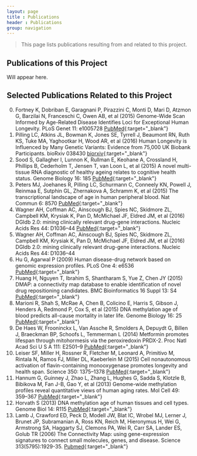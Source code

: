 ```yaml
---
layout: page
title : Publications
header : Publications
group: navigation
---
```


> This page lists publications resulting from and related to this project.

## Publications of this Project 

Will appear here. 

## Selected Publications Related to this Project 

0. Fortney K, Dobriban E, Garagnani P, Pirazzini C, Monti D, Mari D, Atzmon G, Barzilai N, Franceschi C, Owen AB, et al (2015) Genome-Wide Scan Informed by Age-Related Disease Identifies Loci for Exceptional Human Longevity. PLoS Genet 11: e1005728
[PubMed](http://www.ncbi.nlm.nih.gov/pubmed/26677855){:target="_blank"}
0. Pilling LC, Atkins JL, Bowman K, Jones SE, Tyrrell J, Beaumont RN, Ruth KS, Tuke MA, Yaghootkar H, Wood AR, et al (2016) Human Longevity is Influenced by Many Genetic Variants: Evidence from 75,000 UK Biobank Participants. bioRxiv 038430
[biorxiv](http://biorxiv.org/content/early/2016/02/01/038430){:target="_blank"}
0. Sood S, Gallagher I, Lunnon K, Rullman E, Keohane A, Crossland H, Phillips B, Cederholm T, Jensen T, van Loon L, et al (2015) A novel multi-tissue RNA diagnostic of healthy ageing relates to cognitive health status. Genome Biology 16: 185
[PubMed](http://www.ncbi.nlm.nih.gov/pubmed/26343147){:target="_blank"}
0. Peters MJ, Joehanes R, Pilling LC, Schurmann C, Conneely KN, Powell J, Reinmaa E, Sutphin GL, Zhernakova A, Schramm K, et al (2015) The transcriptional landscape of age in human peripheral blood. Nat Commun 6: 8570
[PubMed](http://www.ncbi.nlm.nih.gov/pubmed/26490707){:target="_blank"}
0. Wagner AH, Coffman AC, Ainscough BJ, Spies NC, Skidmore ZL, Campbell KM, Krysiak K, Pan D, McMichael JF, Eldred JM, et al (2016) DGIdb 2.0: mining clinically relevant drug-gene interactions. Nucleic Acids Res 44: D1036–44
[PubMed](http://www.ncbi.nlm.nih.gov/pubmed/26531824){:target="_blank"}
0. Wagner AH, Coffman AC, Ainscough BJ, Spies NC, Skidmore ZL, Campbell KM, Krysiak K, Pan D, McMichael JF, Eldred JM, et al (2016) DGIdb 2.0: mining clinically relevant drug-gene interactions. Nucleic Acids Res 44: D1036–44
0. Hu G, Agarwal P (2009) Human disease-drug network based on genomic expression profiles. PLoS One 4: e6536 
[PubMed](http://www.ncbi.nlm.nih.gov/pubmed/19657382){:target="_blank"}
0. Huang H, Nguyen T, Ibrahim S, Shantharam S, Yue Z, Chen JY (2015) DMAP: a connectivity map database to enable identification of novel drug repositioning candidates. BMC Bioinformatics 16 Suppl 13: S4
[PubMed](http://www.ncbi.nlm.nih.gov/pubmed/26423722){:target="_blank"}
0. Marioni R, Shah S, McRae A, Chen B, Colicino E, Harris S, Gibson J, Henders A, Redmond P, Cox S, et al (2015) DNA methylation age of blood predicts all-cause mortality in later life. Genome Biology 16: 25
[PubMed](http://www.ncbi.nlm.nih.gov/pubmed/25633388){:target="_blank"}
0. De Haes W, Frooninckx L, Van Assche R, Smolders A, Depuydt G, Billen J, Braeckman BP, Schoofs L, Temmerman L (2014) Metformin promotes lifespan through mitohormesis via the peroxiredoxin PRDX-2. Proc Natl Acad Sci U S A 111: E2501–9
[PubMed](http://www.ncbi.nlm.nih.gov/pubmed/24889636){:target="_blank"}
0. Leiser SF, Miller H, Rossner R, Fletcher M, Leonard A, Primitivo M, Rintala N, Ramos FJ, Miller DL, Kaeberlein M (2015) Cell nonautonomous activation of flavin-containing monooxygenase promotes longevity and health span. Science 350: 1375–1378
[PubMed](http://www.ncbi.nlm.nih.gov/pubmed/26586189){:target="_blank"}
0. Hannum G, Guinney J, Zhao L, Zhang L, Hughes G, Sadda S, Klotzle B, Bibikova M, Fan J-B, Gao Y, et al (2013) Genome-wide methylation profiles reveal quantitative views of human aging rates. Mol Cell 49: 359–367
[PubMed](http://www.ncbi.nlm.nih.gov/pubmed/23177740){:target="_blank"}
0. Horvath S (2013) DNA methylation age of human tissues and cell types. Genome Biol 14: R115
[PubMed](http://www.ncbi.nlm.nih.gov/pubmed/24138928){:target="_blank"}
0. Lamb J, Crawford ED, Peck D, Modell JW, Blat IC, Wrobel MJ, Lerner J, Brunet
JP, Subramanian A, Ross KN, Reich M, Hieronymus H, Wei G, Armstrong SA, Haggarty 
SJ, Clemons PA, Wei R, Carr SA, Lander ES, Golub TR (2006) The Connectivity Map: using gene-expression signatures to connect small molecules, genes, and disease. Science 313(5795):1929-35.
[Pubmed](http://www.ncbi.nlm.nih.gov/pubmed/17008526){:target="_blank"}







